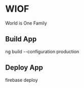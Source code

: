 # WIOF
World is One Family

## Build App
ng build --configuration production

## Deploy App
firebase deploy